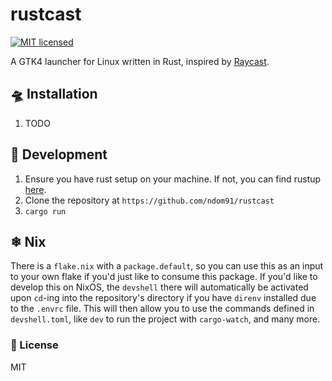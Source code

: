 # rustcast

[![MIT licensed](https://img.shields.io/badge/license-MIT-blue.svg?style=flat-square&labelColor=black&color=black)](./LICENSE)


A GTK4 launcher for Linux written in Rust, inspired by [Raycast](https://raycast.com).

## 🛸 Installation

1. TODO

## 🚧 Development

1. Ensure you have rust setup on your machine. If not, you can find rustup [here](https://rustup.rs/).
2. Clone the repository at `https://github.com/ndom91/rustcast`
3. `cargo run`

## ❄ Nix

There is a `flake.nix` with a `package.default`, so you can use this as an input to your own flake if you'd just like to consume this package. If you'd like to develop this on NixOS, the `devshell` there will automatically be activated upon `cd`-ing into the repository's directory if you have `direnv` installed due to the `.envrc` file. This will then allow you to use the commands defined in `devshell.toml`, like `dev` to run the project with `cargo-watch`, and many more.

### 📝 License

MIT
